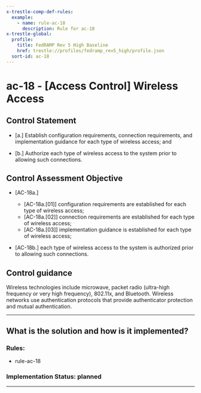 ```yaml
---
x-trestle-comp-def-rules:
  example:
    - name: rule-ac-18
      description: Rule for ac-18
x-trestle-global:
  profile:
    title: FedRAMP Rev 5 High Baseline
    href: trestle://profiles/fedramp_rev5_high/profile.json
  sort-id: ac-18
---
```


# ac-18 - \[Access Control\] Wireless Access

## Control Statement

- \[a.\] Establish configuration requirements, connection requirements, and implementation guidance for each type of wireless access; and

- \[b.\] Authorize each type of wireless access to the system prior to allowing such connections.

## Control Assessment Objective

- \[AC-18a.\]

  - \[AC-18a.[01]\] configuration requirements are established for each type of wireless access;
  - \[AC-18a.[02]\] connection requirements are established for each type of wireless access;
  - \[AC-18a.[03]\] implementation guidance is established for each type of wireless access;

- \[AC-18b.\] each type of wireless access to the system is authorized prior to allowing such connections.

## Control guidance

Wireless technologies include microwave, packet radio (ultra-high frequency or very high frequency), 802.11x, and Bluetooth. Wireless networks use authentication protocols that provide authenticator protection and mutual authentication.

______________________________________________________________________

## What is the solution and how is it implemented?

<!-- For implementation status enter one of: implemented, partial, planned, alternative, not-applicable -->

<!-- Note that the list of rules under ### Rules: is read-only and changes will not be captured after assembly to JSON -->

<!-- Add control implementation description here for control: ac-18 -->

### Rules:

  - rule-ac-18

### Implementation Status: planned

______________________________________________________________________
